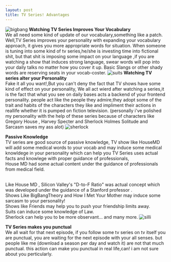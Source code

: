 ```yaml
---
layout: post
title: TV Series! Advantages
---
```


<img itemprop="image" src="https://dl.dropboxusercontent.com/s/gd3h535wlg7t7i4/the-big-bang-theory-stars-recent-side-acting-gigs-so-popular-so-busy-306866.jpg?dl=1" alt="bigbang" style="border-radius:10%">
<strong>Watching TV Series Improves Your Vocabulary</strong><br>
We all need some kind of update of our vocabulary,something like a patch.
Well,TV Series improves your personality with expanding your vocabulary approach,
it gives you more appropriate words for situation.
When someone is tuning into some kind of tv series,he/she is investing time into fictional shit,
but that shit is imposing some impact on your language ,if you are watching a show that induces strong language,
swear words will pop into your daily talks no matter how you cover it up.
Basic Slangs or other shady words are reserving seats in your vocab-coster.

<img itemprop="image" src="https://dl.dropboxusercontent.com/s/5npp3qggyoo74pp/maxresdefault.jpg?dl=1" alt="suits" style="border-radius:10%">
<strong>Watching TV series alter your Personality</strong><br>
Fake it all you want!,But you can't deny the fact that TV shows have some kind of effect on your personality,
We all act wierd after watching a series,it is the fact that what you see on daily bases acts a backend of your frontend personality.
people act like the people they admire,they adopt some of the trait and habits of the characters they like and impliment their actions in reallife whether it is pumped on fiction television.
(personally i've polished my personality with the help of these series because of characters like Gregory House , Harvey Specter and Sherlock Holmes Solitude and Sarcasm saves my ass alot)

<img itemprop="image" src="https://dl.dropboxusercontent.com/s/7kyz2stgthj44e7/sherlock-sherlock-holmes-season-1.jpg?dl=1" alt="sherlock" style="border-radius:10%">

<strong>Passive Knowledge</strong><br>
TV series are good source of passive knowledge,
TV show like HouseMD will add some medical words to your vocab and may induce some medical knowldege in your personality which can help you
TV Series uses actual facts and knowlege with proper guidance of professionals,<br>
House MD had some actual content under the guidance of professionals from medical field.<br>
Like House MD , Silicon Valley's "D-to-F Ratio" was actual concept which was developed under the guidance of a Stanford professor .<br>
Shows Like BigBangTheory and How I Met Your Mother may induce some sarcasm to your personality!<br>
Shows like Friends may help you to push your friendship limits away.<br>
Suits can induce some knowledge of Law.<br>
Sherlock can help you to be more observant... and many more. 


<img itemprop="image" src="https://dl.dropboxusercontent.com/s/qd8g6qp8ll97ike/silicon-valley.jpg?dl=1" alt="silli" style="border-radius:10%">

<strong>TV Series makes you punctual</strong><br>
We all wait for that next episode,
if you follow some tv series on tv itself you are punctual,
you are waiting for the next episode with your all senses. 
but people like me (download a season per day and watch it) are not that much punctual.
this action can make you punctual in real life,can! i am not sure about you perticularly.

